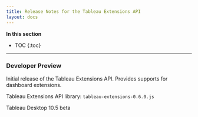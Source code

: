 ```yaml
---
title: Release Notes for the Tableau Extensions API
layout: docs
--- 
```



**In this section**

* TOC
{:toc}

---

### Developer Preview  

Initial release of the Tableau Extensions API. Provides supports for dashboard extensions. 

Tableau Extensions API library: `tableau-extensions-0.6.0.js`

Tableau Desktop 10.5 beta